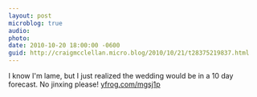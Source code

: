 ```yaml
---
layout: post
microblog: true
audio: 
photo: 
date: 2010-10-20 18:00:00 -0600
guid: http://craigmcclellan.micro.blog/2010/10/21/t28375219837.html
---
```

I know I'm lame, but I just realized the wedding would be in a 10 day forecast.  No jinxing please! [yfrog.com/mgsj1p](http://yfrog.com/mgsj1p)
